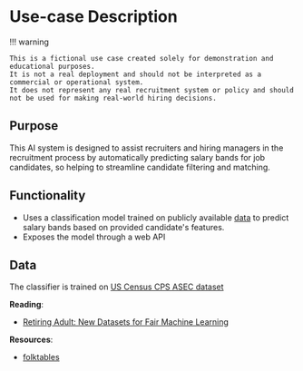 # Use-case Description

!!! warning

    This is a fictional use case created solely for demonstration and educational purposes.
    It is not a real deployment and should not be interpreted as a commercial or operational system.
    It does not represent any real recruitment system or policy and should not be used for making real-world hiring decisions.

## Purpose

This AI system is designed to assist recruiters and hiring
managers in the recruitment process by automatically predicting salary bands
for job candidates, so helping to streamline candidate filtering and matching.

## Functionality

-   Uses a classification model trained on publicly available [data](#data) to
    predict salary bands based on provided candidate's features.
-   Exposes the model through a web API

## Data

The classifier is trained on [US Census CPS ASEC dataset](https://www2.census.gov/programs-surveys/cps/datasets/)

**Reading**:

-   [Retiring Adult: New Datasets for Fair Machine Learning](https://arxiv.org/pdf/2108.04884)

**Resources**:

-   [folktables](https://github.com/socialfoundations/folktables)
